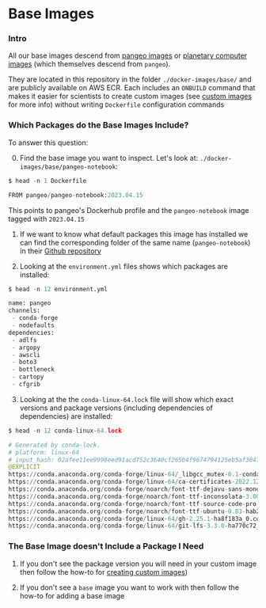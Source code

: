 # Base Images

### Intro

All our base images descend from [pangeo images](https://github.com/pangeo-data/pangeo-docker-images) or 
[planetary computer images](https://github.com/microsoft/planetary-computer-containers/) (which themselves descend from `pangeo`).

They are located in this repository in the folder `./docker-images/base/` and are publicly available on AWS ECR. 
Each includes an `ONBUILD` command that makes it easier for scientists to create custom 
images (see [custom images](./adding_custom_images.md) for more info) without writing `Dockerfile` configuration commands

### Which Packages do the Base Images Include?

To answer this question:

0. Find the base image you want to inspect. Let's look at: `./docker-images/base/pangeo-notebook`:

```python
$ head -n 1 Dockerfile

FROM pangeo/pangeo-notebook:2023.04.15

```
This points to pangeo's Dockerhub profile and the `pangeo-notebook` image tagged with `2023.04.15`

1. If we want to know what default packages this image has installed we can find the corresponding folder of the same
name (`pangeo-notebook`) in their [Github repository](https://github.com/pangeo-data/pangeo-docker-images/tree/master/pangeo-notebook)

2. Looking at the `environment.yml` files shows which packages are installed:

```python
$ head -n 12 environment.yml

name: pangeo
channels:
 - conda-forge
 - nodefaults
dependencies:
 - adlfs
 - argopy
 - awscli
 - boto3
 - bottleneck
 - cartopy
 - cfgrib
```

3. Looking at the the `conda-linux-64.lock` file will show which exact versions and package versions (including dependencies of dependencies) are installed:

```python
$ head -n 12 conda-linux-64.lock

# Generated by conda-lock.
# platform: linux-64
# input_hash: 02afee11ee9998eed91acd752c3640cf265b4f9674794125eb5af3047fb2e2e5
@EXPLICIT
https://conda.anaconda.org/conda-forge/linux-64/_libgcc_mutex-0.1-conda_forge.tar.bz2#d7c89558ba9fa0495403155b64376d81
https://conda.anaconda.org/conda-forge/linux-64/ca-certificates-2022.12.7-ha878542_0.conda#ff9f73d45c4a07d6f424495288a26080
https://conda.anaconda.org/conda-forge/noarch/font-ttf-dejavu-sans-mono-2.37-hab24e00_0.tar.bz2#0c96522c6bdaed4b1566d11387caaf45
https://conda.anaconda.org/conda-forge/noarch/font-ttf-inconsolata-3.000-h77eed37_0.tar.bz2#34893075a5c9e55cdafac56607368fc6
https://conda.anaconda.org/conda-forge/noarch/font-ttf-source-code-pro-2.038-h77eed37_0.tar.bz2#4d59c254e01d9cde7957100457e2d5fb
https://conda.anaconda.org/conda-forge/noarch/font-ttf-ubuntu-0.83-hab24e00_0.tar.bz2#19410c3df09dfb12d1206132a1d357c5
https://conda.anaconda.org/conda-forge/linux-64/gh-2.25.1-ha8f183a_0.conda#d3ab4eec2e464e7295e19f61e46b4622
https://conda.anaconda.org/conda-forge/linux-64/git-lfs-3.3.0-ha770c72_0.conda#bed72a66ece736ba7e7898a721738613
```

### The Base Image doesn't Include a Package I Need

1. If you don't see the package version you will need in your custom image then follow the how-to for [creating custom images](./adding_custom_images.md))

2. If you don't see a `base` image you want to work with then follow the how-to for adding a base image
